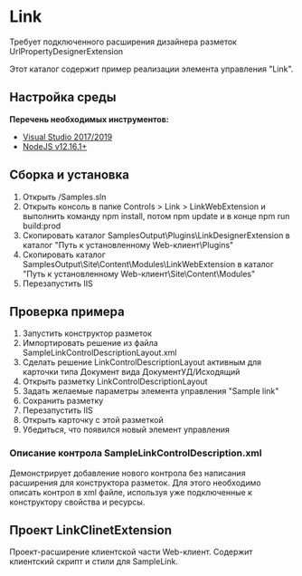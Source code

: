 ﻿# Link

Требует подключенного расширения дизайнера разметок UrlPropertyDesignerExtension

Этот каталог содержит пример реализации элемента управления "Link".

## Настройка среды

**Перечень необходимых инструментов:** 
* [Visual Studio 2017/2019](https://www.visualstudio.com)
* [NodeJS v12.16.1+](https://nodejs.org/en/)

## Сборка и установка

1. Открыть /Samples.sln
4. Открыть консоль в папке Controls > Link > LinkWebExtension и выполнить команду npm install, потом  npm update и в конце npm run build:prod
3. Скопировать каталог SamplesOutput\Plugins\LinkDesignerExtension в каталог "Путь к установленному Web-клиент\Plugins"
4. Скопировать каталог SamplesOutput\Site\Content\Modules\LinkWebExtension в каталог "Путь к установленному Web-клиент\Site\Content\Modules"
5. Перезапустить IIS

## Проверка примера

1. Запустить конструктор разметок
2. Импортировать решение из файла SampleLinkControlDescriptionLayout.xml
3. Сделать решение LinkControlDescriptionLayout активным для карточки типа Документ вида ДокументУД/Исходящий
4. Открыть разметку LinkControlDescriptionLayout
5. Задать желаемые параметры элемента управления "Sample link"
6. Сохранить разметку
7. Перезапустить IIS
8. Открыть карточку с этой разметкой
9. Убедиться, что появился новый элемент управления

### Описание контрола SampleLinkControlDescription.xml

Демонстрирует добавление нового контрола без написания расширения для конструктора разметок.
Для этого необходимо описать контрол в xml файле, используя уже подключенные к конструктору свойства и ресурсы.


## Проект LinkClinetExtension

Проект-расширение клиентской части Web-клиент. Содержит клиентский скрипт и стили для SampleLink.
